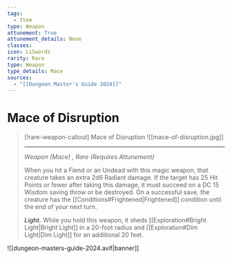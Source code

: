 ```yaml
---
tags:
  - Item
type: Weapon
attunement: True
attunement_details: None
classes:
icon: LiSwords
rarity: Rare
type: Weapon
type_details: Mace
sources: 
  - "[[Dungeon Master's Guide 2024]]"
---
```

# Mace of Disruption
>[!rare-weapon-callout] Mace of Disruption
>![[mace-of-disruption.jpg]]
>
>- - -
>_Weapon (Mace) , Rare (Requires Attunement)_
>
>When you hit a Fiend or an Undead with this magic weapon, that creature takes an extra 2d6 Radiant damage. If the target has 25 Hit Points or fewer after taking this damage, it must succeed on a DC 15 Wisdom saving throw or be destroyed. On a successful save, the creature has the [[Conditions#Frightened\|Frightened]] condition until the end of your next turn.
>
>**_Light._** While you hold this weapon, it sheds [[Exploration#Bright Light\|Bright Light]] in a 20-foot radius and [[Exploration#Dim Light\|Dim Light]] for an additional 20 feet.
>


![[dungeon-masters-guide-2024.avif|banner]]